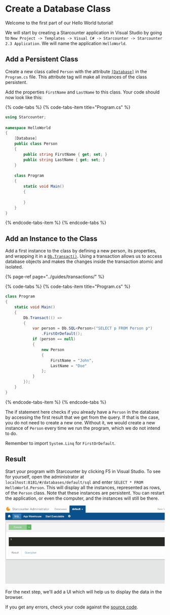 # Create a Database Class

Welcome to the first part of our Hello World tutorial!

We will start by creating a Starcounter application in Visual Studio by going to `New Project -> Templates -> Visual C# -> Starcounter -> Starcounter 2.3 Application`. We will name the application `HelloWorld`.

## Add a Persistent Class

Create a new class called `Person` with the attribute [`[Database]`](../guides/database/creating-database-classes.md) in the `Program.cs` file. This attribute tag will make all instances of the class persistent.

Add the properties `FirstName` and `LastName` to this class. Your code should now look like this:

{% code-tabs %}
{% code-tabs-item title="Program.cs" %}
```csharp
using Starcounter;

namespace HelloWorld
{
    [Database]
    public class Person
    {
        public string FirstName { get; set; }
        public string LastName { get; set; }
    }

    class Program
    {
        static void Main()
        {

        }
    }
}
```
{% endcode-tabs-item %}
{% endcode-tabs %}

## Add an Instance to the Class

Add a first instance to the class by defining a new person, its properties, and wrapping it in a [`Db.Transact()`](../guides/transactions/using-transactions.md#dbtransact). Using a transaction allows us to access database objects and makes the changes inside the transaction atomic and isolated. 

{% page-ref page="../guides/transactions/" %}

{% code-tabs %}
{% code-tabs-item title="Program.cs" %}
```csharp
class Program
{
    static void Main()
    {
        Db.Transact(() =>
        {
            var person = Db.SQL<Person>("SELECT p FROM Person p")
                .FirstOrDefault();
            if (person == null)
            {
                new Person
                {
                    FirstName = "John",
                    LastName = "Doe"
                };
            }
        });
    }
}
```
{% endcode-tabs-item %}
{% endcode-tabs %}

The if statement here checks if you already have a `Person` in the database by accessing the first result that we get from the query. If that is the case, you do not need to create a new one. Without it, we would create a new instance of `Person` every time we run the program, which we do not intend to do.  
  
Remember to import `System.Linq` for `FirstOrDefault`.

## Result

Start your program with Starcounter by clicking F5 in Visual Studio. To see for yourself, open the administrator at `localhost:8181/#/databases/default/sql` and enter `SELECT * FROM HelloWorld.Person`. This will display all the instances, represented as rows, of the `Person` class. Note that these instances are persistent. You can restart the application, or even the computer, and the instances will still be there.



![](../.gitbook/assets/part1resized.gif)

For the next step, we'll add a UI which will help us to display the data in the browser.

If you get any errors, check your code against the [source code](https://github.com/StarcounterApps/HelloWorld/commit/4c91c301444dc074172851df7d4153ad9b5869c1).

